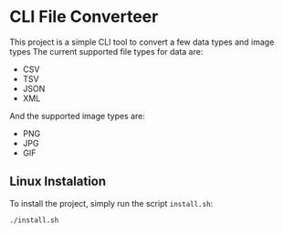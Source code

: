 # CLI File Converteer
This project is a simple CLI tool to convert a few data types and image types
The current supported file types for data are:
- CSV
- TSV
- JSON
- XML

And the supported image types are:
- PNG
- JPG
- GIF

## Linux Instalation

To install the project, simply run the script `install.sh`:

```sh
./install.sh
